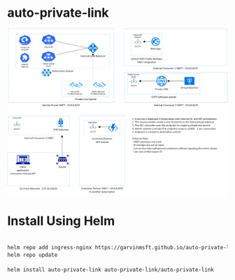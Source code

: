 # auto-private-link

![Architecture](images/architecture.png)

# Install Using Helm

```bash

helm repo add ingress-nginx https://garvinmsft.github.io/auto-private-link
helm repo update

helm install auto-private-link auto-private-link/auto-private-link

```